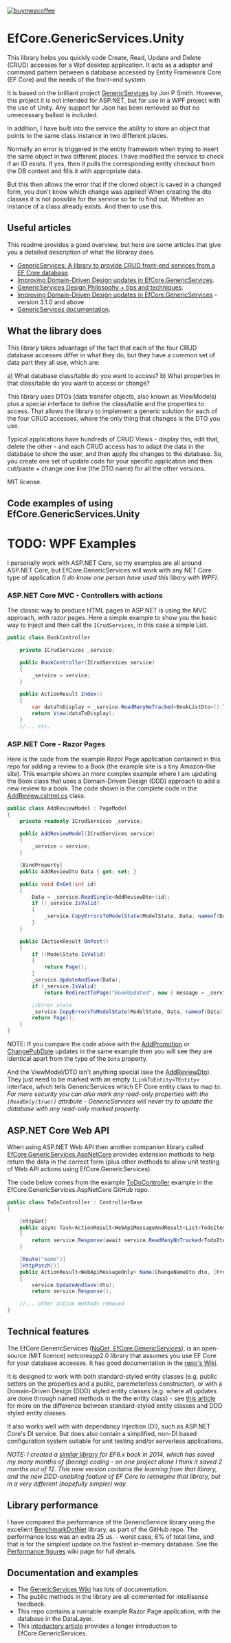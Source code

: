 [
![buymeacoffee](https://www.buymeacoffee.com/assets/img/custom_images/orange_img.png)
](https://www.buymeacoffee.com/l709oYtzp)


# EfCore.GenericServices.Unity

This library helps you quickly code Create, Read, Update and Delete (CRUD) accesses for a Wpf desktop application. It acts as a adapter and command pattern between a database accessed by Entity Framework Core (EF Core) and the needs of the front-end system. 

It is based on the brilliant project [GenericServices](https://github.com/JonPSmith/EfCore.GenericServices) by Jon P Smith. However, this project it is not intended for ASP.NET, but for use in a WPF project with the use of Unity. Any support for Json has been removed so that no unnecessary ballast is included. 

In addition, I have built into the service the ability to store an object that points to the same class instance in two different places.

Normally an error is triggered in the entity framework when trying to insert the same object in two different places. I have modified the service to check if an ID exists. If yes, then it pulls the corresponding entity checkout from the DB context and fills it with appropriate data. 

But this then allows the error that if the cloned object is saved in a changed form, you don't know which change was applied! When creating the dto classes it is not possible for the service so far to find out. Whether an instance of a class already exists. And then to use this.



## Useful articles

This readme provides a good overview, but here are some articles that give you a detailed description of what the libraray does.

* [GenericServices: A library to provide CRUD front-end services from a EF Core database](https://www.thereformedprogrammer.net/genericservices-a-library-to-provide-crud-front-end-services-from-a-ef-core-database/).
* [Improving Domain-Driven Design updates in EfCore.GenericServices](https://www.thereformedprogrammer.net/improving-domain-driven-design-updates-in-efcore-genericservices/).
* [GenericServices Design Philosophy + tips and techniques](https://www.thereformedprogrammer.net/genericservices-design-philosophy-tips-and-techniques/).
* [Improving Domain-Driven Design updates in EfCore.GenericServices](https://www.thereformedprogrammer.net/improving-domain-driven-design-updates-in-efcore-genericservices/) - version 3.1.0 and above
* [GenericServices documentation](https://github.com/JonPSmith/EfCore.GenericServices/wiki).


## What the library does

This library takes advantage of the fact that each of the four CRUD database accesses differ in what they do, but they have a common set of data part they all use, which are: 

a) What database class/table do you want to access?
b) What properties in that class/table do you want to access or change?

This library uses DTOs (data transfer objects, also known as ViewModels) plus a special interface to define the class/table and the properties to access.
That allows the library to implement a generic solution for each of the four CRUD accesses, where the only thing that changes is the DTO you use.

Typical applications have hundreds of CRUD Views - display this, edit that, delete the other -
and each CRUD access has to adapt the data in the database to show the user, and then apply the changes to the database. 
So, you create one set of update code for your specific application and then cut/paste + change one line (the DTO name) for all the other versions. 

MIT license.

## Code examples of using EfCore.GenericServices.Unity
# TODO: WPF Examples




I personally work with ASP.NET Core, so my examples are all around ASP.NET Core, but EfCore.GenericServices will work with any NET Core type of application
*(I do know one person have used this libary with WPF).*

### ASP.NET Core MVC - Controllers with actions

The classic way to produce HTML pages in ASP.NET is using the MVC approach, with razor pages.
Here a simple example to show you the basic way to inject and then call the `ICrudServices`, in this case a simple List.

```csharp
public class BookController

    private ICrudServices _service;

    public BookController(ICrudServices service)
    {
        _service = service;
    }

    public ActionResult Index()
    {
        var dataToDisplay = _service.ReadManyNoTracked<BookListDto>().ToList()
        return View(dataToDisplay);
    }
    //... etc.
```

### ASP.NET Core - Razor Pages

Here is the code from the example Razor Page application contained in this repo for adding a review to a Book (the example site is a tiny Amazon-like site).
This example shows an more complex example where I am updating the Book class that uses a Domain-Driven Design (DDD) approach 
to add a new review to a book. The code shown is the complete code in the [AddReview.cshtml.cs](https://github.com/JonPSmith/EfCore.GenericServices/blob/master/RazorPageApp/Pages/Home/AddReview.cshtml.cs) class.

```csharp
public class AddReviewModel : PageModel
{
    private readonly ICrudServices _service;

    public AddReviewModel(ICrudServices service)
    {
        _service = service;
    }

    [BindProperty]
    public AddReviewDto Data { get; set; }

    public void OnGet(int id)
    {
        Data = _service.ReadSingle<AddReviewDto>(id);
        if (!_service.IsValid)
        {
            _service.CopyErrorsToModelState(ModelState, Data, nameof(Data));
        }
    }

    public IActionResult OnPost()
    {
        if (!ModelState.IsValid)
        {
            return Page();
        }
        _service.UpdateAndSave(Data);
        if (_service.IsValid)
            return RedirectToPage("BookUpdated", new { message = _service.Message});

        //Error state
        _service.CopyErrorsToModelState(ModelState, Data, nameof(Data));
        return Page();
    }
}
```

NOTE: If you compare the code above with the 
[AddPromotion](https://github.com/JonPSmith/EfCore.GenericServices/blob/master/RazorPageApp/Pages/Home/AddPromotion.cshtml.cs) or
[ChangePubDate](https://github.com/JonPSmith/EfCore.GenericServices/blob/master/RazorPageApp/Pages/Home/ChangePubDate.cshtml.cs)
updates in the same example then you will see they are identical apart from the type of the `Data` property.

And the ViewModel/DTO isn't anything special (see the 
[AddReviewDto](https://github.com/JonPSmith/EfCore.GenericServices/blob/master/ServiceLayer/HomeController/Dtos/AddReviewDto.cs)). 
They just need to be marked with an empty 
`ILinkToEntity<TEntity>` interface, which tells GenericServices which EF Core entity 
class to map to. *For more security you can also mark any read-only properties with the 
`[ReadOnly(true)]` attribute - GenericServices will never try to update the 
database with any read-only marked property.*

## ASP.NET Core Web API

When using ASP.NET Web API then another companion library called [EfCore.GenericServices.AspNetCore](https://github.com/JonPSmith/EfCore.GenericServices.AspNetCore)
provides extension methods to help return the data in the correct form (plus other methods to allow unit testing of Web API actions using EfCore.GenericServices).

The code below comes from the example [ToDoController](https://github.com/JonPSmith/EfCore.GenericServices.AspNetCore/blob/master/ExampleWebApi/Controllers/ToDoController.cs)
example in the EfCore.GenericServices.AspNetCore GitHub repo.

```csharp
public class ToDoController : ControllerBase
{

    [HttpGet]
    public async Task<ActionResult<WebApiMessageAndResult<List<TodoItem>>>> GetManyAsync([FromServices]ICrudServices service)
    {
        return service.Response(await service.ReadManyNoTracked<TodoItem>().ToListAsync());
    }

    [Route("name")]
    [HttpPatch()]
    public ActionResult<WebApiMessageOnly> Name(ChangeNameDto dto, [FromServices]ICrudServices service)
    {
        service.UpdateAndSave(dto);
        return service.Response();

    //... other action methods removed 
}
```


## Technical features
The EfCore.GenericServices ([NuGet, EfCore.GenericServices](https://www.nuget.org/packages/EfCore.GenericServices/)), 
is an open-source (MIT licence) netcoreapp2.0 library that assumes you use EF Core for your database accesses. 
It has good documentation in the [repo's Wiki](https://github.com/JonPSmith/EfCore.GenericServices/wiki).

It is designed to work with both standard-styled
entity classes (e.g. public setters on the properties and a public, paremeterless constructor),
or with a Domain-Driven Design (DDD) styled entity classes (e.g. where all updates are done through named 
methods in the the entity class) - see 
[this article](https://www.thereformedprogrammer.net/creating-domain-driven-design-entity-classes-with-entity-framework-core/)
for more on the difference between standard-styled entity classes and DDD styled entity classes.

It also works well with with dependancy injection (DI), such as ASP.NET Core's DI service.
But does also contain a simplified, non-DI based configuration system suitable for unit testing 
and/or serverless applications.

*NOTE: I created a [similar library](https://github.com/JonPSmith/GenericServices)
for EF6.x back in 2014, which has saved my many months of (boring) coding -
on one project alone I think it saved 2 months out of 12.
This new version contains the learning from that library, and the new DDD-enabling feature of EF Core
to reimagine that library, but in a very different (hopefully simpler) way.*

## Library performance

I have compared the performance of the GenericService library using the excellent
[BenchmarkDotNet](https://github.com/dotnet/BenchmarkDotNet) library, as part of the GitHub repo.
The performance loss was an extra 25 us. - worst case, 6% of total time, and that is for the 
simplest update on the fastest in-memory database.
See the [Performance figures](https://github.com/JonPSmith/EfCore.GenericServices/wiki/Performance-figures)
wiki page for full details.

## Documentation and examples
* The [GenericServices Wiki](https://github.com/JonPSmith/EfCore.GenericServices/wiki) has
lots of documentation.
* The public methods in the library are all commented for intellisense feedback.
* This repo contains a runnable example Razor Page application, with the database in the DataLayer.
* This [intoductory article](https://www.thereformedprogrammer.net/genericservices-a-library-to-provide-crud-front-end-services-from-a-ef-core-database/)
provides a longer introduction to EfCore.GenericServices.